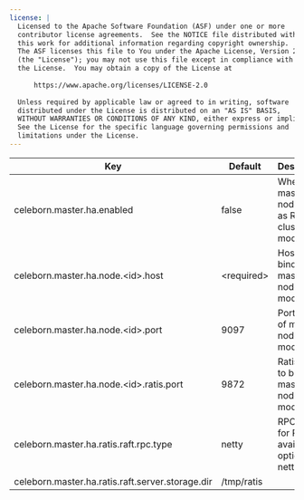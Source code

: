 ```yaml
---
license: |
  Licensed to the Apache Software Foundation (ASF) under one or more
  contributor license agreements.  See the NOTICE file distributed with
  this work for additional information regarding copyright ownership.
  The ASF licenses this file to You under the Apache License, Version 2.0
  (the "License"); you may not use this file except in compliance with
  the License.  You may obtain a copy of the License at
  
      https://www.apache.org/licenses/LICENSE-2.0
  
  Unless required by applicable law or agreed to in writing, software
  distributed under the License is distributed on an "AS IS" BASIS,
  WITHOUT WARRANTIES OR CONDITIONS OF ANY KIND, either express or implied.
  See the License for the specific language governing permissions and
  limitations under the License.
---
```


<!--begin-include-->
| Key | Default | Description | Since |
| --- | ------- | ----------- | ----- |
| celeborn.master.ha.enabled | false | When true, master nodes run as Raft cluster mode. | 0.2.0 | 
| celeborn.master.ha.node.&lt;id&gt;.host | &lt;required&gt; | Host to bind of master node <id> in HA mode. | 0.2.0 | 
| celeborn.master.ha.node.&lt;id&gt;.port | 9097 | Port to bind of master node <id> in HA mode. | 0.2.0 | 
| celeborn.master.ha.node.&lt;id&gt;.ratis.port | 9872 | Ratis port to bind of master node <id> in HA mode. | 0.2.0 | 
| celeborn.master.ha.ratis.raft.rpc.type | netty | RPC type for Ratis, available options: netty, grpc. | 0.2.0 | 
| celeborn.master.ha.ratis.raft.server.storage.dir | /tmp/ratis |  | 0.2.0 | 
<!--end-include-->

